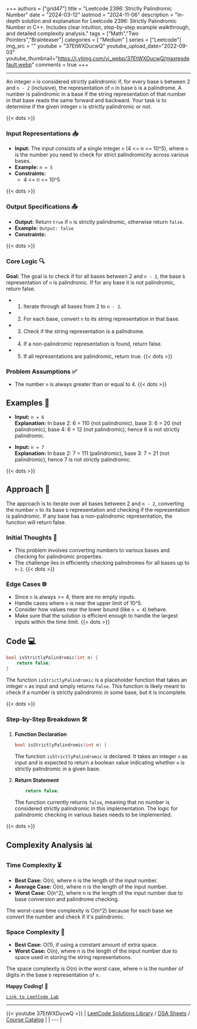 
+++
authors = ["grid47"]
title = "Leetcode 2396: Strictly Palindromic Number"
date = "2024-03-12"
lastmod = "2024-11-06"
description = "In-depth solution and explanation for Leetcode 2396: Strictly Palindromic Number in C++. Includes clear intuition, step-by-step example walkthrough, and detailed complexity analysis."
tags = ["Math","Two Pointers","Brainteaser"]
categories = [
    "Medium"
]
series = ["Leetcode"]
img_src = ""
youtube = "37EtWXDucwQ"
youtube_upload_date="2022-09-03"
youtube_thumbnail="https://i.ytimg.com/vi_webp/37EtWXDucwQ/maxresdefault.webp"
comments = true
+++



---
An integer `n` is considered strictly palindromic if, for every base `b` between 2 and `n - 2` (inclusive), the representation of `n` in base `b` is a palindrome. A number is palindromic in a base if the string representation of that number in that base reads the same forward and backward. Your task is to determine if the given integer `n` is strictly palindromic or not.
<!--more-->
{{< dots >}}
### Input Representations 📥
- **Input:** The input consists of a single integer `n` (4 <= n <= 10^5), where `n` is the number you need to check for strict palindromicity across various bases.
- **Example:** `n = 5`
- **Constraints:**
	- 4 <= n <= 10^5

{{< dots >}}
### Output Specifications 📤
- **Output:** Return `true` if `n` is strictly palindromic, otherwise return `false`.
- **Example:** `Output: false`
- **Constraints:**

{{< dots >}}
### Core Logic 🔍
**Goal:** The goal is to check if for all bases between 2 and `n - 2`, the base `b` representation of `n` is palindromic. If for any base it is not palindromic, return false.

- 1. Iterate through all bases from 2 to `n - 2`.
- 2. For each base, convert `n` to its string representation in that base.
- 3. Check if the string representation is a palindrome.
- 4. If a non-palindromic representation is found, return false.
- 5. If all representations are palindromic, return true.
{{< dots >}}
### Problem Assumptions ✅
- The number `n` is always greater than or equal to 4.
{{< dots >}}
## Examples 🧩
- **Input:** `n = 6`  \
  **Explanation:** In base 2: 6 = 110 (not palindromic), base 3: 6 = 20 (not palindromic), base 4: 6 = 12 (not palindromic), hence 6 is not strictly palindromic.

- **Input:** `n = 7`  \
  **Explanation:** In base 2: 7 = 111 (palindromic), base 3: 7 = 21 (not palindromic), hence 7 is not strictly palindromic.

{{< dots >}}
## Approach 🚀
The approach is to iterate over all bases between 2 and `n - 2`, converting the number `n` to its base `b` representation and checking if the representation is palindromic. If any base has a non-palindromic representation, the function will return false.

### Initial Thoughts 💭
- This problem involves converting numbers to various bases and checking for palindromic properties.
- The challenge lies in efficiently checking palindromes for all bases up to `n-2`.
{{< dots >}}
### Edge Cases 🌐
- Since `n` is always >= 4, there are no empty inputs.
- Handle cases where `n` is near the upper limit of 10^5.
- Consider how values near the lower bound (like `n = 4`) behave.
- Make sure that the solution is efficient enough to handle the largest inputs within the time limit.
{{< dots >}}
## Code 💻
```cpp
bool isStrictlyPalindromic(int n) {
    return false;
}
```

The function `isStrictlyPalindromic` is a placeholder function that takes an integer `n` as input and simply returns `false`. This function is likely meant to check if a number is strictly palindromic in some base, but it is incomplete.

{{< dots >}}
### Step-by-Step Breakdown 🛠️
1. **Function Declaration**
	```cpp
	bool isStrictlyPalindromic(int n) {
	```
	The function `isStrictlyPalindromic` is declared. It takes an integer `n` as input and is expected to return a boolean value indicating whether `n` is strictly palindromic in a given base.

2. **Return Statement**
	```cpp
	    return false;
	```
	The function currently returns `false`, meaning that no number is considered strictly palindromic in this implementation. The logic for palindromic checking in various bases needs to be implemented.

{{< dots >}}
## Complexity Analysis 📊
### Time Complexity ⏳
- **Best Case:** O(n), where n is the length of the input number.
- **Average Case:** O(n), where n is the length of the input number.
- **Worst Case:** O(n^2), where n is the length of the input number due to base conversion and palindrome checking.

The worst-case time complexity is O(n^2) because for each base we convert the number and check if it's palindromic.

### Space Complexity 💾
- **Best Case:** O(1), if using a constant amount of extra space.
- **Worst Case:** O(n), where n is the length of the input number due to space used in storing the string representations.

The space complexity is O(n) in the worst case, where n is the number of digits in the base `b` representation of `n`.

**Happy Coding! 🎉**


[`Link to LeetCode Lab`](https://leetcode.com/problems/strictly-palindromic-number/description/)

---
{{< youtube 37EtWXDucwQ >}}
| [LeetCode Solutions Library](https://grid47.xyz/leetcode/) / [DSA Sheets](https://grid47.xyz/sheets/) / [Course Catalog](https://grid47.xyz/courses/) |
| --- |
